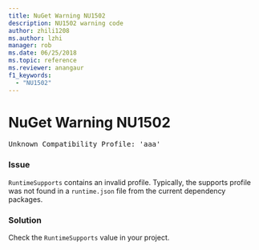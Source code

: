 ```yaml
---
title: NuGet Warning NU1502
description: NU1502 warning code
author: zhili1208
ms.author: lzhi
manager: rob
ms.date: 06/25/2018
ms.topic: reference
ms.reviewer: anangaur
f1_keywords:
  - "NU1502"
---
```


# NuGet Warning NU1502

<pre>Unknown Compatibility Profile: 'aaa'</pre>

### Issue
`RuntimeSupports` contains an invalid profile. Typically, the supports profile was not found in a `runtime.json` file from the current dependency packages.

### Solution
Check the `RuntimeSupports` value in your project.